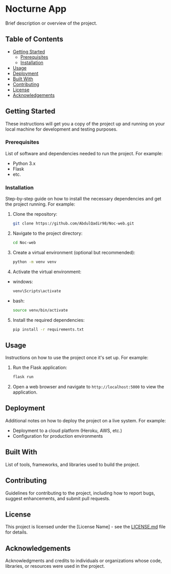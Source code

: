 # Nocturne App

Brief description or overview of the project.

## Table of Contents

- [Getting Started](#getting-started)
  - [Prerequisites](#prerequisites)
  - [Installation](#installation)
- [Usage](#usage)
- [Deployment](#deployment)
- [Built With](#built-with)
- [Contributing](#contributing)
- [License](#license)
- [Acknowledgements](#acknowledgements)

## Getting Started

These instructions will get you a copy of the project up and running on your local machine for development and testing purposes.

### Prerequisites

List of software and dependencies needed to run the project. For example:

- Python 3.x
- Flask
- etc.

### Installation

Step-by-step guide on how to install the necessary dependencies and get the project running. For example:

1. Clone the repository:
   ```sh
   git clone https://github.com/AbdulQadir98/Noc-web.git
   ```
2. Navigate to the project directory:
   ```sh
   cd Noc-web
   ```
3. Create a virtual environment (optional but recommended):
   ```sh
   python -m venv venv
   ```
4. Activate the virtual environment:
- windows:
   ```sh
   venv\Scripts\activate
   ```
- bash:
   ```sh
   source venv/bin/activate
   ```
5. Install the required dependencies:
   ```sh
   pip install -r requirements.txt
   ```

## Usage

Instructions on how to use the project once it's set up. For example:

1. Run the Flask application:
   ```sh
   flask run
   ```
2. Open a web browser and navigate to `http://localhost:5000` to view the application.

## Deployment

Additional notes on how to deploy the project on a live system. For example:

- Deployment to a cloud platform (Heroku, AWS, etc.)
- Configuration for production environments

## Built With

List of tools, frameworks, and libraries used to build the project.

## Contributing

Guidelines for contributing to the project, including how to report bugs, suggest enhancements, and submit pull requests.

## License

This project is licensed under the [License Name] - see the [LICENSE.md](LICENSE.md) file for details.

## Acknowledgements

Acknowledgments and credits to individuals or organizations whose code, libraries, or resources were used in the project.
